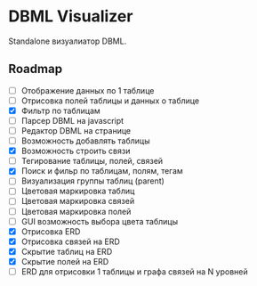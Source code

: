 # DBML Visualizer

Standalone визуалиатор DBML.

## Roadmap
- [ ] Отображение данных по 1 таблице
- [ ] Отрисовка полей таблицы и данных о таблице
- [x] Фильтр по таблицам
- [ ] Парсер DBML на javascript
- [ ] Редактор DBML на странице
- [ ] Возможность добавлять таблицы
- [x] Возможность строить связи
- [ ] Тегирование таблицы, полей, связей
- [x] Поиск и фильр по таблицам, полям, тегам
- [ ] Визуализация группы таблиц (parent)
- [ ] Цветовая маркировка таблиц
- [ ] Цветовая маркировка связей
- [ ] Цветовая маркировка полей
- [ ] GUI возможность выбора цвета таблицы
- [x] Отрисовка ERD
- [x] Отрисовка связей на ERD
- [x] Скрытие таблиц на ERD
- [x] Скрытие полей на ERD
- [ ] ERD для отрисовки 1 таблицы и графа связей на N уровней